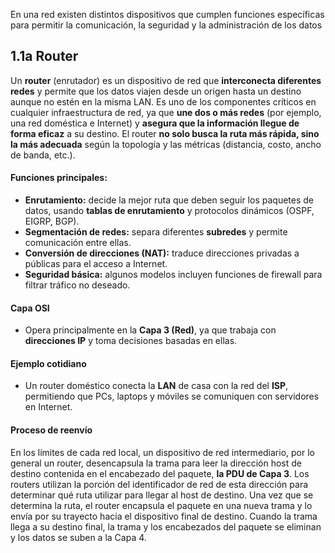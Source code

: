 En una red existen distintos dispositivos que cumplen funciones específicas para permitir la comunicación, la seguridad y la administración de los datos

## 1.1a Router

Un **router** (enrutador) es un dispositivo de red que **interconecta diferentes redes** y permite que los datos viajen desde un origen hasta un destino aunque no estén en la misma LAN. Es uno de los componentes críticos en cualquier infraestructura de red, ya que **une dos o más redes** (por ejemplo, una red doméstica e Internet) y **asegura que la información llegue de forma eficaz** a su destino. El router **no solo busca la ruta más rápida, sino la más adecuada** según la topología y las métricas (distancia, costo, ancho de banda, etc.).

#### Funciones principales:
- **Enrutamiento:** decide la mejor ruta que deben seguir los paquetes de datos, usando **tablas de enrutamiento** y protocolos dinámicos (OSPF, EIGRP, BGP).  
- **Segmentación de redes:** separa diferentes **subredes** y permite comunicación entre ellas.  
- **Conversión de direcciones (NAT):** traduce direcciones privadas a públicas para el acceso a Internet.  
- **Seguridad básica:** algunos modelos incluyen funciones de firewall para filtrar tráfico no deseado.  

#### Capa OSI
- Opera principalmente en la **Capa 3 (Red)**, ya que trabaja con **direcciones IP** y toma decisiones basadas en ellas.  

#### Ejemplo cotidiano
- Un router doméstico conecta la **LAN** de casa con la red del **ISP**, permitiendo que PCs, laptops y móviles se comuniquen con servidores en Internet.  

#### Proceso de reenvío
En los límites de cada red local, un dispositivo de red intermediario, por lo general un router, desencapsula la trama para leer la dirección host de destino contenida en el encabezado del paquete, **la PDU de Capa 3**. Los routers utilizan la porción del identificador de red de esta dirección para determinar qué ruta utilizar para llegar al host de destino. Una
vez que se determina la ruta, el router encapsula el paquete en una nueva trama y lo envía por su trayecto hacia el dispositivo final de destino. Cuando la trama llega a su destino final, la trama y los encabezados del paquete se eliminan y los datos se suben a la Capa 4.
